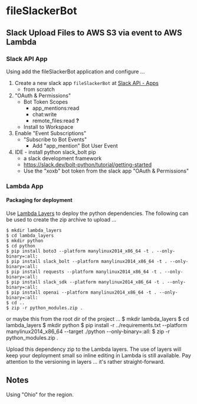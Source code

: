 # fileSlackerBot

## Slack Upload Files to AWS S3 via event to AWS Lambda

### Slack API App

Using  add the fileSlackerBot application and configure ...  

1. Create a new slack app `fileSlackerBot` at [Slack APi - Apps](https://api.slack.com/apps/)
    - from scratch
2. "OAuth & Permissions"
    - Bot Token Scopes
        - app_mentions:read
        - chat:write
        - remote_files:read **?**
    - Install to Workspace
3. Enable "Event Subscriptions"
    - "Subscribe to Bot Events"
        - Add "app_mention" Bot User Event
4. IDE - install python slack_bolt pip
    - a slack development framework
    - https://slack.dev/bolt-python/tutorial/getting-started
    - Use the "xoxb" bot token from the slack app "OAuth & Permissions"

### Lambda App



#### Packaging for deployment  
Use [Lambda Layers](https://docs.aws.amazon.com/lambda/latest/dg/chapter-layers.html?icmpid=docs_lambda_help) 
to deploy the python dependencies. The following can be used to create the zip archive to upload ...  
```
$ mkdir lambda_layers
$ cd lambda_layers
$ mkdir python
$ cd python
$ pip install boto3 --platform manylinux2014_x86_64 -t . --only-binary=:all:
$ pip install slack_bolt --platform manylinux2014_x86_64 -t . --only-binary=:all:
$ pip install requests --platform manylinux2014_x86_64 -t . --only-binary=:all:
$ pip install slack_sdk --platform manylinux2014_x86_64 -t . --only-binary=:all:
$ pip install openai --platform manylinux2014_x86_64 -t . --only-binary=:all:
$ cd ..
$ zip -r python_modules.zip .
```

or maybe this from the root dir of the project ...
    $ mkdir lambda_layers
    $ cd lambda_layers
    $ mkdir python
    $ pip install -r ../requirements.txt --platform manylinux2014_x86_64 --target ./python --only-binary=:all:
    $ zip -r python_modules.zip .

Upload this dependency zip to the Lambda layers. The use of layers will keep your deployment small so inline editing
in Lambda is still available. Pay attention to the versioning in layers ... it's rather straight-forward.

## Notes

Using "Ohio" for the region.
